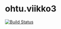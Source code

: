 # ohtu.viikko3
[![Build Status](https://travis-ci.org/ahjyrkia/ohtu.viikko3.svg?branch=master)](https://travis-ci.org/ahjyrkia/ohtu.viikko3)
